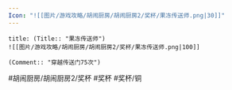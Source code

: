 ```yaml
---
Icon: "![[图片/游戏攻略/胡闹厨房/胡闹厨房2/奖杯/果冻传送师.png|30]]"
---
```

```ad-common-bronze-trophy
title: (Title:: "果冻传送师")
![[图片/游戏攻略/胡闹厨房/胡闹厨房2/奖杯/果冻传送师.png|100]]

(Comment:: "穿越传送门75次")
```

#胡闹厨房/胡闹厨房2/奖杯 #奖杯 #奖杯/铜
